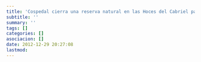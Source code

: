 ```yaml
---
title: 'Cospedal cierra una reserva natural en las Hoces del Cabriel para hacer un coto de caza'
subtitle: ''
summary: ''
tags: []
categories: []
asociacion: []
date: 2012-12-29 20:27:08
lastmod:
---
```


